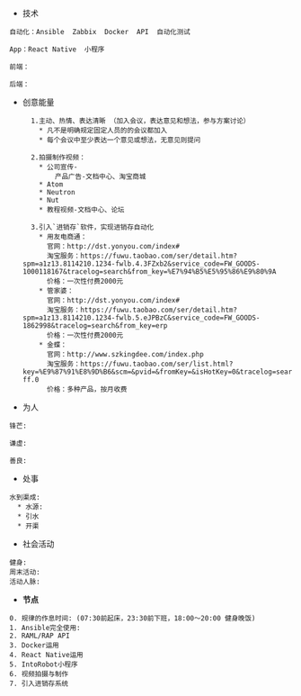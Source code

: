 * 技术

```
自动化：Ansible  Zabbix  Docker  API  自动化测试

App：React Native  小程序

前端：

后端：
```

* 创意能量

        1.主动、热情、表达清晰 （加入会议，表达意见和想法，参与方案讨论）
          * 凡不是明确规定固定人员的的会议都加入  
          * 每个会议中至少表达一个意见或想法，无意见则提问  

        2.拍摄制作视频：  
          * 公司宣传-  
              产品广告-文档中心、淘宝商城  
          * Atom  
          * Neutron  
          * Nut  
          * 教程视频-文档中心、论坛

        3.引入`进销存`软件，实现进销存自动化
          * 用友电商通：
            官网：http://dst.yonyou.com/index#
            淘宝服务：https://fuwu.taobao.com/ser/detail.htm?spm=a1z13.8114210.1234-fwlb.4.3FZxb2&service_code=FW_GOODS-1000118167&tracelog=search&from_key=%E7%94%B5%E5%95%86%E9%80%9A
            价格：一次性付费2000元
          * 管家婆：
            官网：http://dst.yonyou.com/index#
            淘宝服务：https://fuwu.taobao.com/ser/detail.htm?spm=a1z13.8114210.1234-fwlb.5.eJPBzC&service_code=FW_GOODS-1862998&tracelog=search&from_key=erp
            价格：一次性付费2000元      
          * 金蝶：
            官网：http://www.szkingdee.com/index.php
            淘宝服务：https://fuwu.taobao.com/ser/list.html?key=%E9%87%91%E8%9D%B6&scm=&pvid=&fromKey=&isHotKey=0&tracelog=search&spm=a1z13.8114201.ssbtn-ff.0
            价格：多种产品，按月收费

* 为人

```
锋芒:

谦虚: 

善良:
```

* 处事

```
水到渠成:
  * 水源: 
  * 引水
  * 开渠
```

* 社会活动

```
健身:
周末活动:
活动人脉:
```

* **节点**

```
0. 规律的作息时间: (07:30前起床，23:30前下班，18:00～20:00 健身晚饭)
1. Ansible完全使用:
2. RAML/RAP API
3. Docker运用
4. React Native运用
5. IntoRobot小程序
6. 视频拍摄与制作
7. 引入进销存系统
```



